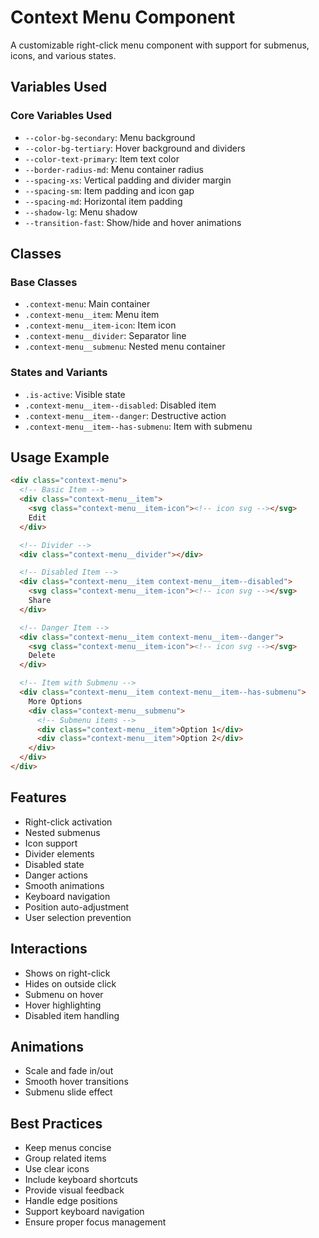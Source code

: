 # Context Menu Component

A customizable right-click menu component with support for submenus, icons, and various states.

## Variables Used

### Core Variables Used
- `--color-bg-secondary`: Menu background
- `--color-bg-tertiary`: Hover background and dividers
- `--color-text-primary`: Item text color
- `--border-radius-md`: Menu container radius
- `--spacing-xs`: Vertical padding and divider margin
- `--spacing-sm`: Item padding and icon gap
- `--spacing-md`: Horizontal item padding
- `--shadow-lg`: Menu shadow
- `--transition-fast`: Show/hide and hover animations

## Classes

### Base Classes
- `.context-menu`: Main container
- `.context-menu__item`: Menu item
- `.context-menu__item-icon`: Item icon
- `.context-menu__divider`: Separator line
- `.context-menu__submenu`: Nested menu container

### States and Variants
- `.is-active`: Visible state
- `.context-menu__item--disabled`: Disabled item
- `.context-menu__item--danger`: Destructive action
- `.context-menu__item--has-submenu`: Item with submenu

## Usage Example

```html
<div class="context-menu">
  <!-- Basic Item -->
  <div class="context-menu__item">
    <svg class="context-menu__item-icon"><!-- icon svg --></svg>
    Edit
  </div>

  <!-- Divider -->
  <div class="context-menu__divider"></div>

  <!-- Disabled Item -->
  <div class="context-menu__item context-menu__item--disabled">
    <svg class="context-menu__item-icon"><!-- icon svg --></svg>
    Share
  </div>

  <!-- Danger Item -->
  <div class="context-menu__item context-menu__item--danger">
    <svg class="context-menu__item-icon"><!-- icon svg --></svg>
    Delete
  </div>

  <!-- Item with Submenu -->
  <div class="context-menu__item context-menu__item--has-submenu">
    More Options
    <div class="context-menu__submenu">
      <!-- Submenu items -->
      <div class="context-menu__item">Option 1</div>
      <div class="context-menu__item">Option 2</div>
    </div>
  </div>
</div>
```

## Features
- Right-click activation
- Nested submenus
- Icon support
- Divider elements
- Disabled state
- Danger actions
- Smooth animations
- Keyboard navigation
- Position auto-adjustment
- User selection prevention

## Interactions
- Shows on right-click
- Hides on outside click
- Submenu on hover
- Hover highlighting
- Disabled item handling

## Animations
- Scale and fade in/out
- Smooth hover transitions
- Submenu slide effect

## Best Practices
- Keep menus concise
- Group related items
- Use clear icons
- Include keyboard shortcuts
- Provide visual feedback
- Handle edge positions
- Support keyboard navigation
- Ensure proper focus management